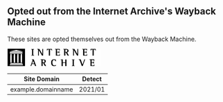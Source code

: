 ## Opted out from the Internet Archive's Wayback Machine


These sites are opted themselves out from the Wayback Machine.

[![](../../image/__archiveorg.jpg)](https://web.archive.org/web/20210311125435/https://help.archive.org/hc/en-us/articles/360004651732-Using-The-Wayback-Machine)


[//]: # (do not edit this line; FREEDOM)


| Site Domain | Detect |
| ----- | ----- |
| example.domainname | 2021/01 |
